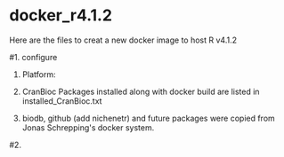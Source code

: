 # docker_r4.1.2

Here are the files to creat a new docker image to host R v4.1.2

#1. configure 
1) Platform:

2) CranBioc Packages installed along with docker build are listed in installed_CranBioc.txt

3) biodb, github (add nichenetr) and future packages were copied from Jonas Schrepping's docker system.

#2.




